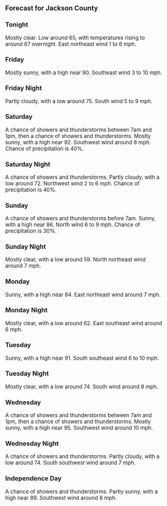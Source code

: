 <div>
   <h2>Forecast for Jackson County</h2>
   <p>
      <div style="font-size:120%">
         <h3>Tonight</h3>Mostly clear. Low around 65, with temperatures rising to around 67 overnight. East northeast wind 1 to 6 mph.<br></div>
   </p>
   <p>
      <div style="font-size:120%">
         <h3>Friday</h3>Mostly sunny, with a high near 90. Southeast wind 3 to 10 mph.<br></div>
   </p>
   <p>
      <div style="font-size:120%">
         <h3>Friday Night</h3>Partly cloudy, with a low around 75. South wind 5 to 9 mph.<br></div>
   </p>
   <p>
      <div style="font-size:120%">
         <h3>Saturday</h3>A chance of showers and thunderstorms between 7am and 1pm, then a chance of showers and thunderstorms. Mostly sunny, with
         a high near 92. Southwest wind around 8 mph. Chance of precipitation is 40%.<br></div>
   </p>
   <p>
      <div style="font-size:120%">
         <h3>Saturday Night</h3>A chance of showers and thunderstorms. Partly cloudy, with a low around 72. Northwest wind 2 to 6 mph. Chance of precipitation
         is 40%.<br></div>
   </p>
   <p>
      <div style="font-size:120%">
         <h3>Sunday</h3>A chance of showers and thunderstorms before 7am. Sunny, with a high near 86. North wind 6 to 9 mph. Chance of precipitation
         is 30%.<br></div>
   </p>
   <p>
      <div style="font-size:120%">
         <h3>Sunday Night</h3>Mostly clear, with a low around 59. North northeast wind around 7 mph.<br></div>
   </p>
   <p>
      <div style="font-size:120%">
         <h3>Monday</h3>Sunny, with a high near 84. East northeast wind around 7 mph.<br></div>
   </p>
   <p>
      <div style="font-size:120%">
         <h3>Monday Night</h3>Mostly clear, with a low around 62. East southeast wind around 6 mph.<br></div>
   </p>
   <p>
      <div style="font-size:120%">
         <h3>Tuesday</h3>Sunny, with a high near 91. South southeast wind 6 to 10 mph.<br></div>
   </p>
   <p>
      <div style="font-size:120%">
         <h3>Tuesday Night</h3>Mostly clear, with a low around 74. South wind around 8 mph.<br></div>
   </p>
   <p>
      <div style="font-size:120%">
         <h3>Wednesday</h3>A chance of showers and thunderstorms between 7am and 1pm, then a chance of showers and thunderstorms. Mostly sunny, with
         a high near 95. Southwest wind around 10 mph.<br></div>
   </p>
   <p>
      <div style="font-size:120%">
         <h3>Wednesday Night</h3>A chance of showers and thunderstorms. Partly cloudy, with a low around 74. South southwest wind around 7 mph.<br></div>
   </p>
   <p>
      <div style="font-size:120%">
         <h3>Independence Day</h3>A chance of showers and thunderstorms. Partly sunny, with a high near 89. Southwest wind around 8 mph.<br></div>
   </p>
</div>